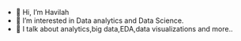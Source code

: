 - 👋 Hi, I’m Havilah
- 👀 I’m interested in Data analytics and Data Science.
- 💞️ I talk about analytics,big data,EDA,data visualizations and more..



<!---
havilah-12/havilah-12 is a ✨ special ✨ repository because its `README.md` (this file) appears on your GitHub profile.
You can click the Preview link to take a look at your changes.
--->
